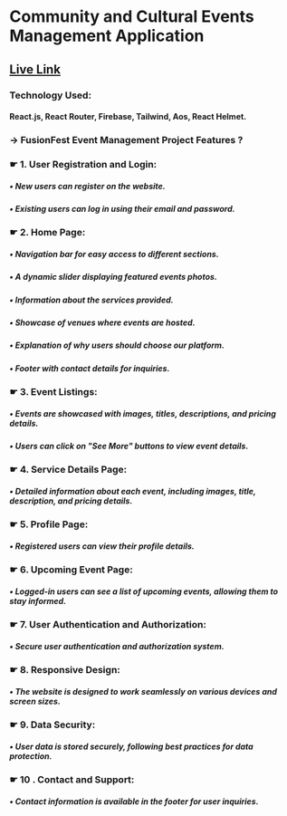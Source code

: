 # Community and Cultural Events Management Application

## [ Live Link](https://event-management-auth-6857d.web.app/)

### Technology Used: 
#### React.js, React Router, Firebase, Tailwind, Aos, React Helmet.

### &rarr; FusionFest Event Management Project Features ?

### &#9755; 1. User Registration and Login:
##### &bull; New users can register on the website.
##### &bull; Existing users can log in using their email and password.
### &#9755; 2. Home Page:
##### &bull; Navigation bar for easy access to different sections.
##### &bull; A dynamic slider displaying featured events photos.
##### &bull; Information about the services provided.
##### &bull; Showcase of venues where events are hosted.
##### &bull; Explanation of why users should choose our platform.
##### &bull; Footer with contact details for inquiries.
### &#9755; 3. Event Listings:
##### &bull; Events are showcased with images, titles, descriptions, and pricing details.
##### &bull; Users can click on "See More" buttons to view event details.
### &#9755; 4. Service Details Page:
##### &bull; Detailed information about each event, including images, title, description, and pricing details.
### &#9755; 5. Profile Page:
##### &bull; Registered users can view their profile details.

### &#9755; 6. Upcoming Event Page:
##### &bull; Logged-in users can see a list of upcoming events, allowing them to stay informed.
### &#9755; 7. User Authentication and Authorization:
##### &bull; Secure user authentication and authorization system.
### &#9755; 8. Responsive Design:
##### &bull; The website is designed to work seamlessly on various devices and screen sizes.
### &#9755; 9. Data Security:
##### &bull; User data is stored securely, following best practices for data protection.
### &#9755; 10 . Contact and Support:
##### &bull; Contact information is available in the footer for user inquiries.